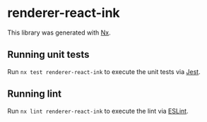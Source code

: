 # renderer-react-ink

This library was generated with [Nx](https://nx.dev).

## Running unit tests

Run `nx test renderer-react-ink` to execute the unit tests via [Jest](https://jestjs.io).

## Running lint

Run `nx lint renderer-react-ink` to execute the lint via [ESLint](https://eslint.org/).
